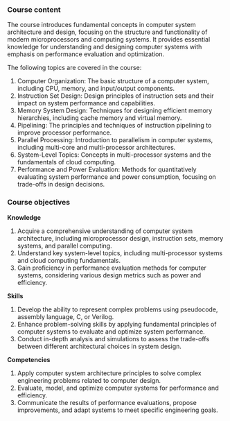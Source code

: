 ### **Course content**

The course introduces fundamental concepts in computer system architecture and design, focusing on the structure and functionality of modern microprocessors and computing systems. It provides essential knowledge for understanding and designing computer systems with emphasis on performance evaluation and optimization.

The following topics are covered in the course:

1. Computer Organization: The basic structure of a computer system, including CPU, memory, and input/output components.
2. Instruction Set Design: Design principles of instruction sets and their impact on system performance and capabilities.
3. Memory System Design: Techniques for designing efficient memory hierarchies, including cache memory and virtual memory.
4. Pipelining: The principles and techniques of instruction pipelining to improve processor performance.
5. Parallel Processing: Introduction to parallelism in computer systems, including multi-core and multi-processor architectures.
6. System-Level Topics: Concepts in multi-processor systems and the fundamentals of cloud computing.
7. Performance and Power Evaluation: Methods for quantitatively evaluating system performance and power consumption, focusing on trade-offs in design decisions.

### **Course objectives**

**Knowledge**

1. Acquire a comprehensive understanding of computer system architecture, including microprocessor design, instruction sets, memory systems, and parallel computing.
2. Understand key system-level topics, including multi-processor systems and cloud computing fundamentals.
3. Gain proficiency in performance evaluation methods for computer systems, considering various design metrics such as power and efficiency.

**Skills**

1. Develop the ability to represent complex problems using pseudocode, assembly language, C, or Verilog.
2. Enhance problem-solving skills by applying fundamental principles of computer systems to evaluate and optimize system performance.
3. Conduct in-depth analysis and simulations to assess the trade-offs between different architectural choices in system design.

**Competencies**

1. Apply computer system architecture principles to solve complex engineering problems related to computer design.
2. Evaluate, model, and optimize computer systems for performance and efficiency.
3. Communicate the results of performance evaluations, propose improvements, and adapt systems to meet specific engineering goals.